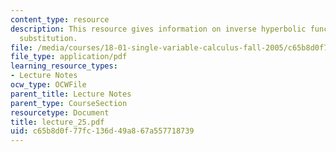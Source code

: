 ```yaml
---
content_type: resource
description: This resource gives information on inverse hyperbolic functions and inverse
  substitution.
file: /media/courses/18-01-single-variable-calculus-fall-2005/c65b8d0f77fc136d49a867a557718739_lecture_25.pdf
file_type: application/pdf
learning_resource_types:
- Lecture Notes
ocw_type: OCWFile
parent_title: Lecture Notes
parent_type: CourseSection
resourcetype: Document
title: lecture_25.pdf
uid: c65b8d0f-77fc-136d-49a8-67a557718739
---
```

